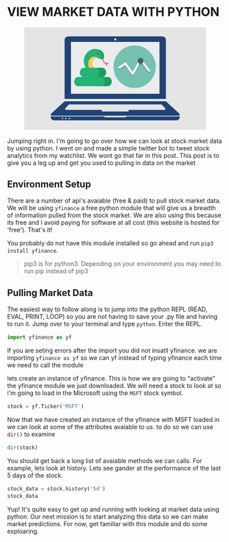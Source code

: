 # VIEW MARKET DATA WITH PYTHON
<figure>
    <img src="media/img/pystock.jpg" alt="tbot image" title="tbot image">
</figure>
Jumping right in. I'm going to go over how we can look at stock market data by using python. I went on and made a simple twitter bot to tweet stock analytics from my watchlist. We wont go that far in this post. This post is to give you a leg up and get you used to pulling in data on the market

## Environment Setup

There are a number of api's avaiable (free & paid) to pull stock market data. We will be using `yfinance` a free python module that will give us a breadth of information pulled from the stock market. We are also using this because its free and I avoid paying for software at all cost (this website is hosted for 'free'). That's it! 

You probably do not have this module installed so go ahead and run `pip3 install yfinance`. 

> pip3 is for python3. Depending on your environment you may need to run pip instead of pip3

## Pulling Market Data
The easiest way to follow along is to jump into the python REPL (READ, EVAL, PRINT, LOOP) so you are not having to save your .py file and having to run it. Jump over to your terminal and type `python`. Enter the REPL. 



```python
import yfinance as yf
```
If you are seting errors after the import you did not insatll yfinance. we are importing `yfinance as yf` so we can yf instead of typing yfinance each time we need to call the module

lets create an instance of yfinance. This is how we are going to "activate" the yfinance module we just downloaded. We will need a stock to look at so i'm going to load in the Microsoft using the `MSFT` stock symbol.   

```python
stock = yf.Ticker('MSFT')
```
Now that we have created an instance of the yfinance with MSFT loaded in we can look at some of the attributes avaiable to us. to do so we can use `dir()` to examine

```python
dir(stock)

```
You should get back a long list of avaiable methods we can calls. For example, lets look at history. Lets see gander at the performance of the last 5 days of the stock. 

```python
stock_data = stock.history('5d')
stock_data
```

Yup! It's quite easy to get up and running with looking at market data using python. Our next mission is to start analyzing this data so we can make market predictions. For now, get familiar with this module and do some exploaring. 